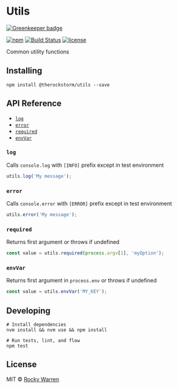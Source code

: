 # Utils

[![Greenkeeper badge](https://badges.greenkeeper.io/therockstorm/utils.svg)](https://greenkeeper.io/)

[![npm](https://img.shields.io/npm/v/@therockstorm/utils.svg)](https://www.npmjs.com/package/@therockstorm/utils)
[![Build Status](https://travis-ci.org/therockstorm/utils.svg)](https://travis-ci.org/therockstorm/utils)
[![license](https://img.shields.io/github/license/therockstorm/utils.svg)]()

Common utility functions

## Installing

```shell
npm install @therockstorm/utils --save
```

## API Reference

* [`log`](#log)
* [`error`](#error)
* [`required`](#required)
* [`envVar`](#envVar)

### `log`

Calls `console.log` with `[INFO]` prefix except in test environment

```js
utils.log('My message');
```

### `error`

Calls `console.error` with `[ERROR]` prefix except in test environment

```js
utils.error('My message');
```

### `required`

Returns first argument or throws if undefined

```js
const value = utils.required(process.argv[1], 'myOption');
```

### `envVar`

Returns first argument in `process.env` or throws if undefined

```js
const value = utils.envVar('MY_KEY');
```

## Developing

```shell
# Install dependencies
nvm install && nvm use && npm install

# Run tests, lint, and flow
npm test
```

## License

MIT © [Rocky Warren](https://www.rockywarren.com)
